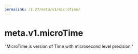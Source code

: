 ```yaml
---
permalink: /1.27/meta/v1/microTime/
---
```


# meta.v1.microTime

"MicroTime is version of Time with microsecond level precision."